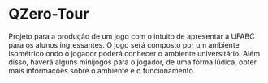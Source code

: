 # QZero-Tour

Projeto para a produção de um jogo com o intuito de apresentar a UFABC para os alunos ingressantes.
O jogo será composto por um ambiente isométrico ondo o jogador poderá conhecer o ambiente universitário. Além disso, haverá alguns minijogos para o jogador, de uma forma lúdica, obter mais informações sobre o ambiente e o funcionamento.
